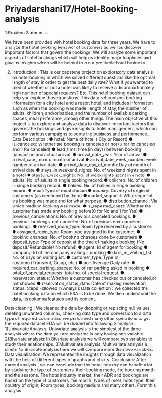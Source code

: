 # Priyadarshani17/Hotel-Booking-analysis
1.Problem Statement :

We have been provided with hotel booking data for three years. We have to analyze the hotel booking behavior of customers as well as discover important factors that govern the bookings. We will analyze some important aspects of hotel bookings which will help us identify major loopholes and give us insights which will be helpful to run a profitable hotel business.

2. Introduction : 
This is our capstone project on exploratory data analysis on hotel booking in which we solved different questions like the optimal length of stay in order to get the best daily rate? What if you wanted to predict whether or not a hotel was likely to receive a disproportionately high number of special requests? Etc. This hotel booking dataset can help you explore those questions!
This data set contains booking information for a city hotel and a resort hotel, and includes information such as when the booking was made, length of stay, the number of adults, children, and/or babies, and the number of available parking spaces, meal perferance, among other things. 
The main objective of this project is to explore and analyze data to discover important factors that governs the bookings and give insights to hotel management, which can perform various campaigns to boots the business and performance.
. Data Description :
●	hotel: Name of hotel ( City or Resort)
●	is_canceled: Whether the booking is canceled or not (0 for no canceled and 1 for canceled)
●	lead_time: time (in days) between booking transaction and actual arrival.
●	arrival_date_year: Year of arrival
●	arrival_date_month: month of arrival
●	arrival_date_week_number: week number of arrival date.
●	arrival_date_day_of_month: Day of month of arrival date
●	stays_in_weekend_nights: No. of weekend nights spent in a hotel
●	stays_in_week_nights: No. of weeknights spent in a hotel
●	adults: No. of adults in single booking record.
●	children: No. of children in single booking record.
●	babies: No. of babies in single booking record.
●	meal: Type of meal chosen
●	country: Country of origin of customers (as mentioned by them)
●	market_segment: What segment via booking was made and for what purpose.
●	distribution_channel: Via which medium booking was made.
●	is_repeated_guest: Whether the customer has made any booking before(0 for No and 1 for Yes)
●	previous_cancellations: No. of previous canceled bookings.
●	previous_bookings_not_canceled: No. of previous non-canceled bookings.
●	reserved_room_type: Room type reserved by a customer.
●	assigned_room_type: Room type assigned to the customer.
●	booking_changes: No. of booking changes done by customers
●	deposit_type: Type of deposit at the time of making a booking (No deposit/ Refundable/ No refund)
●	agent: Id of agent for booking
●	company: Id of the company making a booking
●	days_in_waiting_list: No. of days on waiting list.
●	customer_type: Type of customer(Transient, Group, etc.)
●	adr: Average Daily rate.
●	required_car_parking_spaces: No. of car parking asked in booking
●	total_of_special_requests: total no. of special request.
●	reservation_status: Whether a customer has checked out or canceled,or not showed
●	reservation_status_date: Date of making reservation status.
Steps Followed In Analysis
Data collection : We collected  the hotel booking data on which EDA is to be done. We then understood the data, its columns/features and its content.

Data cleaning : We cleaned the data by dropping or replacing null values, deleting unwanted columns, checking data type and conversion to a data type of required column and we performed many other operations to get the required dataset
EDA will be divided into following 3 analysis:
1)Univariate Analysis: Univariate analysis is the simplest of the three analysis where the data you are analyzing is only having one variable.
2)Bivariate analysis: In Bivariate analysis we will compare two variables to study their relationships.
3)Multivariate analysis: Multivariate analysis is similar to Bivariate analysis here we will compare more than two variables.
Data visualization: We represented the insights through data visualization with the help of different types of graphs and charts.
 Conclusion: After careful analysis , we can conclude that the hotel industry can benefit a lot by studying the type of customers, their booking mode, the booking month and the seasons. The hotel industry market, their ADR and bookings are based on the type of customers, the month, types of meal, hotel type, their country of origin, Room types, booking medium and many others. Form this analysis 

